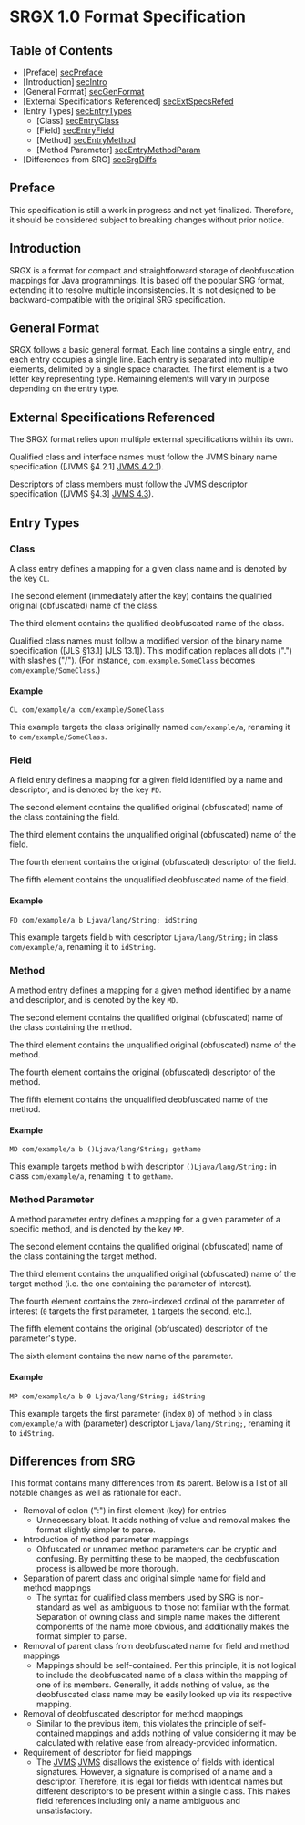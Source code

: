 # SRGX 1.0 Format Specification

## Table of Contents
- [Preface] [secPreface]
- [Introduction] [secIntro]
- [General Format] [secGenFormat]
- [External Specifications Referenced] [secExtSpecsRefed]
- [Entry Types] [secEntryTypes]
  - [Class] [secEntryClass]
  - [Field] [secEntryField]
  - [Method] [secEntryMethod]
  - [Method Parameter] [secEntryMethodParam]
- [Differences from SRG] [secSrgDiffs]

## Preface
This specification is still a work in progress and not yet finalized. Therefore, it should be considered subject to
breaking changes without prior notice.

## Introduction
SRGX is a format for compact and straightforward storage of deobfuscation mappings for Java programmings. It is based
off the popular SRG format, extending it to resolve multiple inconsistencies. It is not designed to be
backward-compatible with the original SRG specification.

## General Format
SRGX follows a basic general format. Each line contains a single entry, and each entry occupies a single line. Each
entry is separated into multiple elements, delimited by a single space character. The first element is a two letter
key representing type. Remaining elements will vary in purpose depending on the entry type.

## External Specifications Referenced
The SRGX format relies upon multiple external specifications within its own.

Qualified class and interface names must follow the JVMS binary name specification ([JVMS §4.2.1] [JVMS 4.2.1]).

Descriptors of class members must follow the JVMS descriptor specification ([JVMS §4.3] [JVMS 4.3]).

## Entry Types
### Class
A class entry defines a mapping for a given class name and is denoted by the key `CL`.

The second element (immediately after the key) contains the qualified original (obfuscated) name of the class.

The third element contains the qualified deobfuscated name of the class.

Qualified class names must follow a modified version of the binary name specification ([JLS §13.1] [JLS 13.1]). This
modification replaces all dots (".") with slashes ("/"). (For instance, `com.example.SomeClass` becomes
`com/example/SomeClass`.)

#### Example
```
CL com/example/a com/example/SomeClass
```

This example targets the class originally named `com/example/a`, renaming it to `com/example/SomeClass`.

### Field
A field entry defines a mapping for a given field identified by a name and descriptor, and is denoted by the
key `FD`.

The second element contains the qualified original (obfuscated) name of the class containing the field.

The third element contains the unqualified original (obfuscated) name of the field.

The fourth element contains the original (obfuscated) descriptor of the field.

The fifth element contains the unqualified deobfuscated name of the field.

#### Example
```
FD com/example/a b Ljava/lang/String; idString
```

This example targets field `b` with descriptor `Ljava/lang/String;` in class `com/example/a`, renaming it to `idString`.

### Method
A method entry defines a mapping for a given method identified by a name and descriptor, and is denoted by the key `MD`.

The second element contains the qualified original (obfuscated) name of the class containing the method.

The third element contains the unqualified original (obfuscated) name of the method.

The fourth element contains the original (obfuscated) descriptor of the method.

The fifth element contains the unqualified deobfuscated name of the method.

#### Example
```
MD com/example/a b ()Ljava/lang/String; getName
```

This example targets method `b` with descriptor `()Ljava/lang/String;` in class `com/example/a`, renaming it to
`getName`.

### Method Parameter
A method parameter entry defines a mapping for a given parameter of a specific method, and is denoted by the key `MP`.

The second element contains the qualified original (obfuscated) name of the class containing the target method.

The third element contains the unqualified original (obfuscated) name of the target method (i.e. the one containing the
parameter of interest).

The fourth element contains the zero-indexed ordinal of the parameter of interest (`0` targets the first parameter, `1`
targets the second, etc.).

The fifth element contains the original (obfuscated) descriptor of the parameter's type.

The sixth element contains the new name of the parameter.

#### Example
```
MP com/example/a b 0 Ljava/lang/String; idString
```

This example targets the first parameter (index `0`) of method `b` in class `com/example/a` with (parameter) descriptor
`Ljava/lang/String;`, renaming it to `idString`.

## Differences from SRG
This format contains many differences from its parent. Below is a list of all notable changes as well as rationale for
each.

- Removal of colon (":") in first element (key) for entries
  - Unnecessary bloat. It adds nothing of value and removal makes the format slightly simpler to parse.
- Introduction of method parameter mappings
  - Obfuscated or unnamed method parameters can be cryptic and confusing. By permitting these to be mapped, the
  deobfuscation process is allowed be more thorough.
- Separation of parent class and original simple name for field and method mappings
  - The syntax for qualified class members used by SRG is non-standard as well as ambiguous to those not familiar with
  the format. Separation of owning class and simple name makes the different components of the name more obvious, and
  additionally makes the format simpler to parse.
- Removal of parent class from deobfuscated name for field and method mappings
  - Mappings should be self-contained. Per this principle, it is not logical to include the deobfuscated name of a class
  within the mapping of one of its members. Generally, it adds nothing of value, as the deobfuscated class name may be
  easily looked up via its respective mapping.
- Removal of deobfuscated descriptor for method mappings
  - Similar to the previous item, this violates the principle of self-contained mappings and adds nothing of value
  considering it may be calculated with relative ease from already-provided information.
- Requirement of descriptor for field mappings
  - The [JVMS] [JVMS] disallows the existence of fields with identical signatures. However, a signature is comprised of
  a name and a descriptor. Therefore, it is legal for fields with identical names but different descriptors to be
  present within a single class. This makes field references including only a name ambiguous and unsatisfactory.

[JVMS]: https://docs.oracle.com/javase/specs/jvms/se8/html/index.html
[JVMS 4.2.1]: https://docs.oracle.com/javase/specs/jvms/se8/html/jvms-4.html#jvms-4.2.1
[JVMS 4.3]: https://docs.oracle.com/javase/specs/jvms/se8/html/jvms-4.html#jvms-4.3

[secPreface]: #preface
[secIntro]: #introduction
[secGenFormat]: #general-format
[secExtSpecsRefed]: #external-specifications-referenced
[secEntryTypes]: #entry-types
[secEntryClass]: #class
[secEntryField]: #field
[secEntryMethod]: #method
[secEntryMethodParam]: #method-parameter
[secSrgDiffs]: #differences-from-srg
